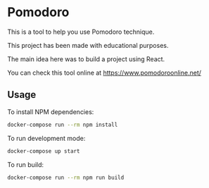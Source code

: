 # Pomodoro

This is a tool to help you use Pomodoro technique.

This project has been made with educational purposes.

The main idea here was to build a project using React.

You can check this tool online at https://www.pomodoroonline.net/

## Usage

To install NPM dependencies:

```bash
docker-compose run --rm npm install
```

To run development mode:

```bash
docker-compose up start
```

To run build:

```bash
docker-compose run --rm npm run build
```